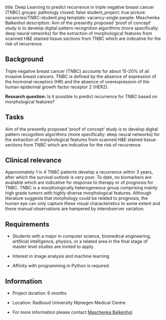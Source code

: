 title: Deep Learning to predict recurrence in triple negative breast cancer (TNBC)
groups: pathology
closed: false
student_project: true
picture: vacancies/TNBC-student.png
template: vacancy-single
people: Maschenka Balkenhol
description: Aim of the presently proposed ‘proof of concept‘ study is to develop digital pattern recognition algorithms (more specifically: deep neural networks) for the extraction of morphological features from scanned H&E stained tissue sections from TNBC which are indicative for the risk of recurrence.

 ## Background

Triple negative breast cancer (TNBC) accounts for about 15-20% of all invasive breast cancers. TNBC is defined by the absence of expression of the hormonal receptors (HR) and the absence of overexpression of the human epidermal growth factor receptor 2 (HER2).

**Research question:** 
Is it possible to predict recurrence for TNBC based on morphological features?

## Tasks

Aim of the presently proposed ‘proof of concept‘ study is to develop digital pattern recognition algorithms (more specifically: deep neural networks) for the extraction of morphological features from scanned H&E stained tissue sections from TNBC which are indicative for the risk of recurrence.

## Clinical relevance

Approximately 1 in 4 TNBC patients develop a recurrence within 3 years, after which the survival outlook is very poor. To date, no biomarkers are available which are indicative for response to therapy or of prognosis for TNBC. TNBC is a morphologically heterogeneous group comprising mainly high grade tumors with highly diverse morphological features. Although literature suggests that morphology could be related to prognosis, the human eye can only capture these visual characteristics to some extent and these manual observations are hampered by interobserver variation.

## Requirements

- Students with a major in computer science, biomedical engineering, artificial intelligence, physics, or a related area in the final stage of master level studies are invited to apply.

- Interest in image analysis and machine learning

- Affinity with programming in Python is required.

## Information

- Project duration: 6 months

- Location: Radboud University Nijmegen Medical Centre

- For more information please contact [Maschenka Balkenhol](https://www.computationalpathologygroup.eu/members/maschenka-balkenhol/)
